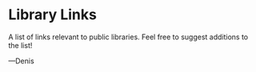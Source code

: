 # Library Links

A list of links relevant to public libraries.  Feel free to suggest additions to the list!

—Denis
